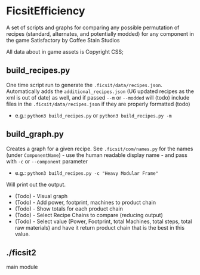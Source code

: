 # FicsitEfficiency

A set of scripts and graphs for comparing any possible permutation of recipes (standard, alternates, and potentially modded) for any component in the game Satisfactory by Coffee Stain Studios

All data about in game assets is Copyright CSS;

## build_recipes.py

One time script run to generate the `.ficsit/data/recipes.json`. Automatically adds the `additional_recipes.json` (U6 updated recipes as the xml is out of date) as well, and if passed `--m` or `--modded` will (todo) include files in the `.ficsit/data/recipes.json` if they are properly formatted (todo)

* e.g.: `python3 build_recipes.py` or `python3 build_recipes.py -m`

## build_graph.py

Creates a graph for a given recipe. See `.ficsit/com/names.py` for the names (under `ComponentName`) - use the human readable display name - and pass with `-c` or `--component` parameter

* e.g.: `python3 build_recipes.py -c "Heavy Modular Frame"`

Will print out the output.

* (Todo) - Visual graph
* (Todo) - Add power, footprint, machines to product chain
* (Todo) - Show totals for each product chain
* (Todo) - Select Recipe Chains to compare (reducing output)
* (Todo) - Select value (Power, Footprint, total Machines, total steps, total raw materials) and have it return product chain that is the best in this value.

## ./ficsit2

main module
